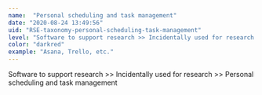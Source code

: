 ```yaml
---
name:  "Personal scheduling and task management"
date: "2020-08-24 13:49:56"
uid: "RSE-taxonomy-personal-scheduling-task-management"
level: "Software to support research >> Incidentally used for research >> Personal scheduling and task management"
color: "darkred"
example: "Asana, Trello, etc." 
---
```


Software to support research >> Incidentally used for research >> Personal scheduling and task management